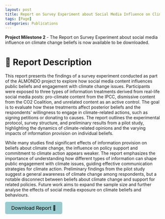 ```yaml
---
layout: post
title: Report on Survey Experiment about Social Media Influence on Climate Change Beliefs
tags: [Page]
categories: Publications
---
```


**Project Milestone 2** - The Report on Survey Experiment about social media influence on climate change beliefs is now available to be downloaded.
 



# 📃 Report Description 

This report presents the findings of a survey experiment conducted as part of the ALMONDO project to explore how social media content influences public beliefs and engagement with climate change issues. Participants were exposed to three types of information treatments derived from real-life social media posts: pro-climate content from the IPCC, dismissive content from the CO2 Coalition, and unrelated content as an active control. The goal is to evaluate how these treatments affect posterior beliefs and the respondents' willingness to engage in climate-related actions, such as signing petitions or donating to causes. The report outlines the experimental protocol, survey structure, and preliminary results from a pilot study, highlighting the dynamics of climate-related opinions and the varying impacts of information provision on individual beliefs.

While many studies find significant effects of information provision on beliefs about climate change, the influence on policy support and commitment to climate action appears weaker. The report emphasizes the importance of understanding how different types of information can shape public engagement with climate issues, guiding effective communication strategies for climate action. Preliminary findings from the pilot study suggest a general awareness of climate change among respondents, but a notable disconnect between beliefs about climate change and support for related policies. Future work aims to expand the sample size and further analyse the effects of social media exposure on climate beliefs and behaviours.

<a href="/assets/documents/Report3_Survey.pdf" download style="display: inline-block; padding: 10px 20px; background-color: #98cbcf; color: black; text-decoration: none; border-radius: 5px; font-size: 16px; text-align: center;">Download Report 📃</a>



